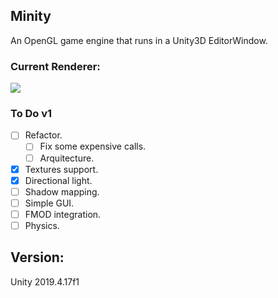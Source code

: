## Minity
An OpenGL game engine that runs in a Unity3D EditorWindow.

### Current Renderer: 
![](smallpreview.gif)

### To Do v1 
- [ ] Refactor.
   - [ ] Fix some expensive calls.
   - [ ] Arquitecture.
- [x] Textures support.
- [x] Directional light.
- [ ] Shadow mapping.
- [ ] Simple GUI.
- [ ] FMOD integration.
- [ ] Physics.

## Version:
Unity 2019.4.17f1
